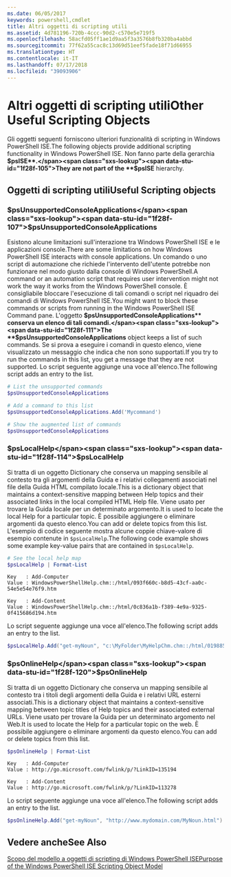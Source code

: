 ```yaml
---
ms.date: 06/05/2017
keywords: powershell,cmdlet
title: Altri oggetti di scripting utili
ms.assetid: 4d781196-720b-4ccc-90d2-c570e5e719f5
ms.openlocfilehash: 58acfd05ff1ae1d9aa5f3a3576b8fb320ba4abbd
ms.sourcegitcommit: 77f62a55cac8c13d69d51eef5fade18f71d66955
ms.translationtype: HT
ms.contentlocale: it-IT
ms.lasthandoff: 07/17/2018
ms.locfileid: "39093906"
---
```

# <a name="other-useful-scripting-objects"></a><span data-ttu-id="1f28f-103">Altri oggetti di scripting utili</span><span class="sxs-lookup"><span data-stu-id="1f28f-103">Other Useful Scripting Objects</span></span>

<span data-ttu-id="1f28f-104">Gli oggetti seguenti forniscono ulteriori funzionalità di scripting in Windows PowerShell ISE.</span><span class="sxs-lookup"><span data-stu-id="1f28f-104">The following objects provide additional scripting functionality in Windows PowerShell ISE.</span></span> <span data-ttu-id="1f28f-105">Non fanno parte della gerarchia **$psISE**.</span><span class="sxs-lookup"><span data-stu-id="1f28f-105">They are not part of the **$psISE** hierarchy.</span></span>

## <a name="useful-scripting-objects"></a><span data-ttu-id="1f28f-106">Oggetti di scripting utili</span><span class="sxs-lookup"><span data-stu-id="1f28f-106">Useful Scripting objects</span></span>

### <a name="psunsupportedconsoleapplications"></a><span data-ttu-id="1f28f-107">$psUnsupportedConsoleApplications</span><span class="sxs-lookup"><span data-stu-id="1f28f-107">$psUnsupportedConsoleApplications</span></span>

<span data-ttu-id="1f28f-108">Esistono alcune limitazioni sull'interazione tra Windows PowerShell ISE e le applicazioni console.</span><span class="sxs-lookup"><span data-stu-id="1f28f-108">There are some limitations on how Windows PowerShell ISE interacts with console applications.</span></span> <span data-ttu-id="1f28f-109">Un comando o uno script di automazione che richiede l'intervento dell'utente potrebbe non funzionare nel modo giusto dalla console di Windows PowerShell.</span><span class="sxs-lookup"><span data-stu-id="1f28f-109">A command or an automation script that requires user intervention might not work the way it works from the Windows PowerShell console.</span></span> <span data-ttu-id="1f28f-110">È consigliabile bloccare l'esecuzione di tali comandi o script nel riquadro dei comandi di Windows PowerShell ISE.</span><span class="sxs-lookup"><span data-stu-id="1f28f-110">You might want to block these commands or scripts from running in the Windows PowerShell ISE Command pane.</span></span> <span data-ttu-id="1f28f-111">L'oggetto **$psUnsupportedConsoleApplications** conserva un elenco di tali comandi.</span><span class="sxs-lookup"><span data-stu-id="1f28f-111">The **$psUnsupportedConsoleApplications** object keeps a list of such commands.</span></span> <span data-ttu-id="1f28f-112">Se si prova a eseguire i comandi in questo elenco, viene visualizzato un messaggio che indica che non sono supportati.</span><span class="sxs-lookup"><span data-stu-id="1f28f-112">If you try to run the commands in this list, you get a message that they are not supported.</span></span> <span data-ttu-id="1f28f-113">Lo script seguente aggiunge una voce all'elenco.</span><span class="sxs-lookup"><span data-stu-id="1f28f-113">The following script adds an entry to the list.</span></span>

```powershell
# List the unsupported commands
$psUnsupportedConsoleApplications

# Add a command to this list
$psUnsupportedConsoleApplications.Add('Mycommand')

# Show the augmented list of commands
$psUnsupportedConsoleApplications
```

### <a name="pslocalhelp"></a><span data-ttu-id="1f28f-114">$psLocalHelp</span><span class="sxs-lookup"><span data-stu-id="1f28f-114">$psLocalHelp</span></span>

<span data-ttu-id="1f28f-115">Si tratta di un oggetto Dictionary che conserva un mapping sensibile al contesto tra gli argomenti della Guida e i relativi collegamenti associati nel file della Guida HTML compilato locale.</span><span class="sxs-lookup"><span data-stu-id="1f28f-115">This is a dictionary object that maintains a context-sensitive mapping between Help topics and their associated links in the local compiled HTML Help file.</span></span> <span data-ttu-id="1f28f-116">Viene usato per trovare la Guida locale per un determinato argomento.</span><span class="sxs-lookup"><span data-stu-id="1f28f-116">It is used to locate the local Help for a particular topic.</span></span> <span data-ttu-id="1f28f-117">È possibile aggiungere o eliminare argomenti da questo elenco.</span><span class="sxs-lookup"><span data-stu-id="1f28f-117">You can add or delete topics from this list.</span></span> <span data-ttu-id="1f28f-118">L'esempio di codice seguente mostra alcune coppie chiave-valore di esempio contenute in `$psLocalHelp`.</span><span class="sxs-lookup"><span data-stu-id="1f28f-118">The following code example shows some example key-value pairs that are contained in `$psLocalHelp`.</span></span>

```powershell
# See the local help map
$psLocalHelp | Format-List
```

```output
Key   : Add-Computer
Value : WindowsPowerShellHelp.chm::/html/093f660c-b8d5-43cf-aa0c-54e5e54e76f9.htm

Key   : Add-Content
Value : WindowsPowerShellHelp.chm::/html/0c836a1b-f389-4e9a-9325-0f415686d194.htm
```

<span data-ttu-id="1f28f-119">Lo script seguente aggiunge una voce all'elenco.</span><span class="sxs-lookup"><span data-stu-id="1f28f-119">The following script adds an entry to the list.</span></span>

```powershell
$psLocalHelp.Add("get-myNoun", "c:\MyFolder\MyHelpChm.chm::/html/0198854a-1298-57ae-aa0c-87b5e5a84712.htm")
```

### <a name="psonlinehelp"></a><span data-ttu-id="1f28f-120">$psOnlineHelp</span><span class="sxs-lookup"><span data-stu-id="1f28f-120">$psOnlineHelp</span></span>

<span data-ttu-id="1f28f-121">Si tratta di un oggetto Dictionary che conserva un mapping sensibile al contesto tra i titoli degli argomenti della Guida e i relativi URL esterni associati.</span><span class="sxs-lookup"><span data-stu-id="1f28f-121">This is a dictionary object that maintains a context-sensitive mapping between topic titles of Help topics and their associated external URLs.</span></span> <span data-ttu-id="1f28f-122">Viene usato per trovare la Guida per un determinato argomento nel Web.</span><span class="sxs-lookup"><span data-stu-id="1f28f-122">It is used to locate the Help for a particular topic on the web.</span></span> <span data-ttu-id="1f28f-123">È possibile aggiungere o eliminare argomenti da questo elenco.</span><span class="sxs-lookup"><span data-stu-id="1f28f-123">You can add or delete topics from this list.</span></span>

```powershell
$psOnlineHelp | Format-List
```

```output
Key   : Add-Computer
Value : http://go.microsoft.com/fwlink/p/?LinkID=135194

Key   : Add-Content
Value : http://go.microsoft.com/fwlink/p/?LinkID=113278
```

<span data-ttu-id="1f28f-124">Lo script seguente aggiunge una voce all'elenco.</span><span class="sxs-lookup"><span data-stu-id="1f28f-124">The following script adds an entry to the list.</span></span>

```powershell
$psOnlineHelp.Add("get-myNoun", "http://www.mydomain.com/MyNoun.html")
```

## <a name="see-also"></a><span data-ttu-id="1f28f-125">Vedere anche</span><span class="sxs-lookup"><span data-stu-id="1f28f-125">See Also</span></span>

[<span data-ttu-id="1f28f-126">Scopo del modello a oggetti di scripting di Windows PowerShell ISE</span><span class="sxs-lookup"><span data-stu-id="1f28f-126">Purpose of the Windows PowerShell ISE Scripting Object Model</span></span>](../../core-powershell/ise/Purpose-of-the-Windows-PowerShell-ISE-Scripting-Object-Model.md)